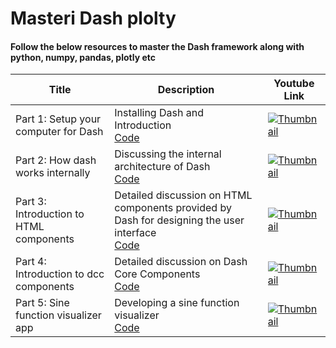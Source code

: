 # Masteri Dash plolty
####  Follow the below resources to master the Dash framework along with python, numpy, pandas, plotly etc


| Title | Description | Youtube Link | 
|-------|-------------|--------------|
| Part 1: Setup your computer for Dash | Installing Dash and Introduction <br>[Code](https://your_code_snippet_link_here) | [![Thumbnail](https://img.youtube.com/vi/BdguytVmQsY/default.jpg)](https://www.youtube.com/watch?v=BdguytVmQsY) |
| Part 2: How dash works internally | Discussing the internal architecture of Dash <br>[Code](https://your_code_snippet_link_here) | [![Thumbnail](https://img.youtube.com/vi/7FwM_nVW8iw/default.jpg)](https://www.youtube.com/watch?v=7FwM_nVW8iw) |
| Part 3: Introduction to HTML components | Detailed discussion on HTML components provided by Dash for designing the user interface <br>[Code](https://your_code_snippet_link_here) | [![Thumbnail](https://img.youtube.com/vi/LlaCvVvACws/default.jpg)](https://www.youtube.com/watch?v=LlaCvVvACws) |
| Part 4: Introduction to dcc components | Detailed discussion on Dash Core Components <br>[Code](https://github.com/Moeen-Ul-Islam/Mastering-Dash-Plotly/blob/main/sine-function-visualizer/app.py) | [![Thumbnail](https://img.youtube.com/vi/1eI_Sff-3rA/default.jpg)](https://www.youtube.com/watch?v=1eI_Sff-3rA) |
| Part 5: Sine function visualizer app | Developing a sine function visualizer <br>[Code](https://github.com/Moeen-Ul-Islam/Mastering-Dash-Plotly/blob/main/sine-function-visualizer/app.py) | [![Thumbnail](https://img.youtube.com/vi/1eI_Sff-3rA/default.jpg)](https://www.youtube.com/watch?v=1eI_Sff-3rA) |

















